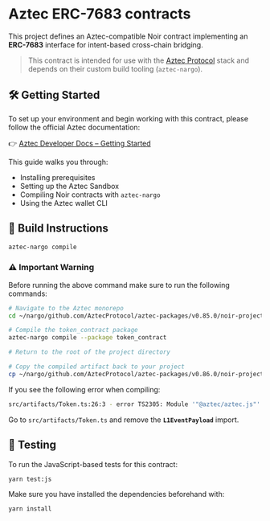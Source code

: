 # Aztec ERC-7683 contracts

This project defines an Aztec-compatible Noir contract implementing an **ERC-7683** interface for intent-based cross-chain bridging.

> This contract is intended for use with the [Aztec Protocol](https://github.com/AztecProtocol) stack and depends on their custom build tooling (`aztec-nargo`).


## 🛠 Getting Started

To set up your environment and begin working with this contract, please follow the official Aztec documentation:

👉 [Aztec Developer Docs – Getting Started](https://docs.aztec.network/developers/getting_started)

This guide walks you through:

- Installing prerequisites
- Setting up the Aztec Sandbox
- Compiling Noir contracts with `aztec-nargo`
- Using the Aztec wallet CLI


## 🔨 Build Instructions

```bash
aztec-nargo compile
```

### ⚠️ Important Warning

Before running the above command make sure to run the following commands:

```bash
# Navigate to the Aztec monorepo
cd ~/nargo/github.com/AztecProtocol/aztec-packages/v0.85.0/noir-projects/noir-contracts/

# Compile the token_contract package
aztec-nargo compile --package token_contract

# Return to the root of the project directory

# Copy the compiled artifact back to your project
cp ~/nargo/github.com/AztecProtocol/aztec-packages/v0.86.0/noir-projects/noir-contracts/target/token_contract-Token.json ./target/token_contract-Token.json
```

If you see the following error when compiling:

```bash
src/artifacts/Token.ts:26:3 - error TS2305: Module '"@aztec/aztec.js"' has no exported member 'L1EventPayload'.
```
 
Go to `src/artifacts/Token.ts` and remove the **`L1EventPayload`** import.


## 🧪 Testing

To run the JavaScript-based tests for this contract:

```bash
yarn test:js
```

Make sure you have installed the dependencies beforehand with:

```bash
yarn install
```
